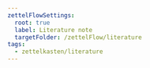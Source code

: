 ```yaml
---
zettelFlowSettings:
  root: true
  label: Literature note
  targetFolder: /zettelFlow/literature
tags:
  - zettelkasten/literature
---
```

